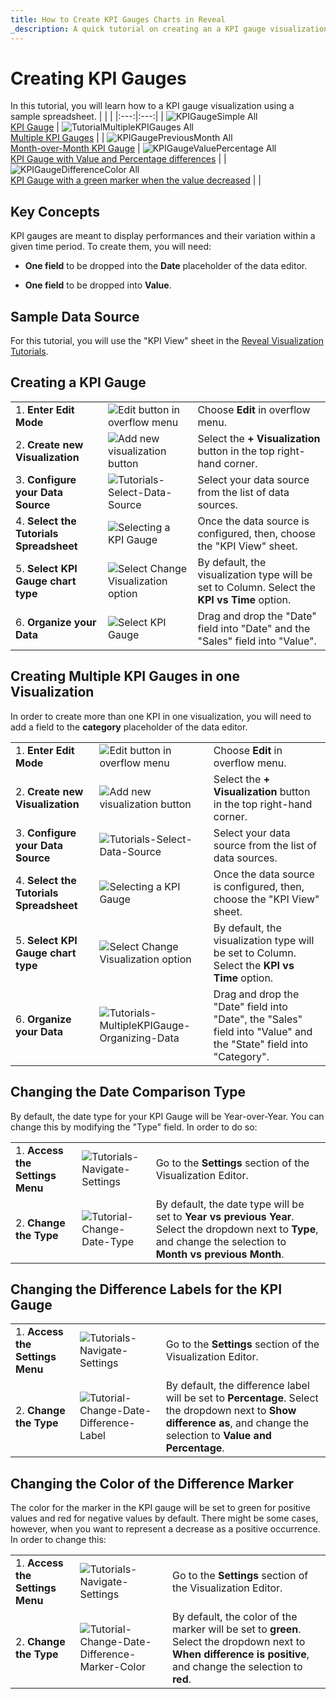 ```yaml
---
title: How to Create KPI Gauges Charts in Reveal
_description: A quick tutorial on creating an a KPI gauge visualization using a sample spreadsheet.
---
```


# Creating KPI Gauges

In this tutorial, you will learn how to a KPI gauge visualization using
a sample spreadsheet.
| | |
|:---:|:---:|
| ![KPIGaugeSimple All](images/KPIGaugeSimple_All.png) <br/> [KPI Gauge](#creating-a-kpi-gauge) | ![TutorialMultipleKPIGauges All](images/TutorialMultipleKPIGauges_All.png) <br/> [Multiple KPI Gauges](#creating-multiple-kpi-gauges-in-one-visualization) |
| ![KPIGaugePreviousMonth All](images/KPIGaugePreviousMonth_All.png) <br/> [Month-over-Month KPI Gauge](#changing-the-date-comparison-type) | ![KPIGaugeValuePercentage All](images/KPIGaugeValuePercentage_All.png) <br/> [KPI Gauge with Value and Percentage differences](#changing-the-difference-labels-for-the-kpi-gauge) |
| ![KPIGaugeDifferenceColor All](images/KPIGaugeDifferenceColor_All.png) <br/> [KPI Gauge with a green marker when the value decreased](#changing-the-color-of-the-difference-marker) | |

## Key Concepts

KPI gauges are meant to display performances and their variation within
a given time period. To create them, you will need:

  - **One field** to be dropped into the **Date** placeholder of the
    data editor.

  - **One field** to be dropped into **Value**.

## Sample Data Source

For this tutorial, you will use the "KPI View" sheet in the <a href="/data/Reveal_Visualization_Tutorials.xlsx" download>Reveal Visualization Tutorials</a>.

## Creating a KPI Gauge

|                                          |                                                                                              |                                                                                                                                                      |
| ---------------------------------------- | -------------------------------------------------------------------------------------------- | ---------------------------------------------------------------------------------------------------------------------------------------------------- |
| 1\. **Enter Edit Mode**               | ![Edit button in overflow menu](images/overflow-edit-option.png) | Choose **Edit** in overflow menu. |
| 2\. **Create new Visualization**      | ![Add new visualization button](images/add-visualization-button.png) | Select the **+ Visualization** button in the top right-hand corner. |
| 3\. **Configure your Data Source**       | ![Tutorials-Select-Data-Source](images/visualization-tutorials-sample.png) | Select your data source from the list of data sources.                                       |
| 4\. **Select the Tutorials Spreadsheet** |![Selecting a KPI Gauge](images/Tutorials-Select-KPI-Gauge-Spreadsheet.png) | Once the data source is configured, then, choose the "KPI View" sheet.                                 |
| 5\. **Select KPI Gauge chart type**      | ![Select Change Visualization option](images/gauge-kpi-chart-type.png) | By default, the visualization type will be set to Column. Select the **KPI vs Time** option.                                                                                |
| 6\. **Organize your Data**               | ![Select KPI Gauge](images/Tutorials-KPIGauge-Organizing-Data.png) | Drag and drop the "Date" field into "Date" and the "Sales" field into "Value".                                                                       |

## Creating Multiple KPI Gauges in one Visualization

In order to create more than one KPI in one visualization, you will need
to add a field to the **category** placeholder of the data editor.

|                                          |                                                                                                      |                                                                                                                                                      |
| ---------------------------------------- | ---------------------------------------------------------------------------------------------------- | ---------------------------------------------------------------------------------------------------------------------------------------------------- |
| 1\. **Enter Edit Mode**               | ![Edit button in overflow menu](images/overflow-edit-option.png) | Choose **Edit** in overflow menu. |
| 2\. **Create new Visualization**      | ![Add new visualization button](images/add-visualization-button.png) | Select the **+ Visualization** button in the top right-hand corner. |
| 3\. **Configure your Data Source**       | ![Tutorials-Select-Data-Source](images/visualization-tutorials-sample.png) | Select your data source from the list of data sources.                                       |
| 4\. **Select the Tutorials Spreadsheet** |![Selecting a KPI Gauge](images/Tutorials-Select-KPI-Gauge-Spreadsheet.png) | Once the data source is configured, then, choose the "KPI View" sheet.                                 |
| 5\. **Select KPI Gauge chart type**      | ![Select Change Visualization option](images/gauge-kpi-chart-type.png) | By default, the visualization type will be set to Column. Select the **KPI vs Time** option.                                                                                |
| 6\. **Organize your Data**               | ![Tutorials-MultipleKPIGauge-Organizing-Data](images/Tutorials-MultipleKPIGauge-Organizing-Data.png) | Drag and drop the "Date" field into "Date", the "Sales" field into "Value" and the "State" field into "Category".                                    |

## Changing the Date Comparison Type

By default, the date type for your KPI Gauge will be Year-over-Year. You
can change this by modifying the "Type" field. In order to do so:

|                                  |                                                                        |                                                                                                                                                |
| -------------------------------- | ---------------------------------------------------------------------- | ---------------------------------------------------------------------------------------------------------------------------------------------- |
| 1\. **Access the Settings Menu** | ![Tutorials-Navigate-Settings](images/Tutorials-Navigate-Settings.png) | Go to the **Settings** section of the Visualization Editor.                                                                                    |
| 2\. **Change the Type**          | ![Tutorial-Change-Date-Type](images/tutorial-Change-Date-Type.png)     | By default, the date type will be set to **Year vs previous Year**. Select the dropdown next to **Type**, and change the selection to **Month vs previous Month**. |

## Changing the Difference Labels for the KPI Gauge

|                                  |                                                                                            |                                                                                                                                                                         |
| -------------------------------- | ------------------------------------------------------------------------------------------ | ----------------------------------------------------------------------------------------------------------------------------------------------------------------------- |
| 1\. **Access the Settings Menu** | ![Tutorials-Navigate-Settings](images/Tutorials-Navigate-Settings.png)                     | Go to the **Settings** section of the Visualization Editor.                                                                                                             |
| 2\. **Change the Type**          | ![Tutorial-Change-Date-Difference-Label](images/tutorial-Change-Date-Difference-Label.png) | By default, the difference label will be set to **Percentage**. Select the dropdown next to **Show difference as**, and change the selection to **Value and Percentage**. |

## Changing the Color of the Difference Marker

The color for the marker in the KPI gauge will be set to green for
positive values and red for negative values by default. There might be
some cases, however, when you want to represent a decrease as a positive
occurrence. In order to change this:

|                                  |                                                                                                          |                                                                                                                                                             |
| -------------------------------- | -------------------------------------------------------------------------------------------------------- | ----------------------------------------------------------------------------------------------------------------------------------------------------------- |
| 1\. **Access the Settings Menu** | ![Tutorials-Navigate-Settings](images/Tutorials-Navigate-Settings.png)                                   | Go to the **Settings** section of the Visualization Editor.                                                                                                 |
| 2\. **Change the Type**          | ![Tutorial-Change-Date-Difference-Marker-Color](images/tutorial-Change-Date-Difference-Marker-Color.png) | By default, the color of the marker will be set to **green**. Select the dropdown next to **When difference is positive**, and change the selection to **red**. |
